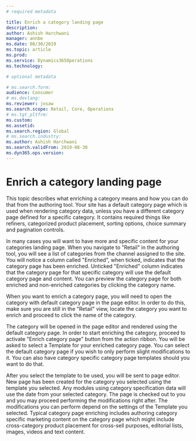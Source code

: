 ```yaml
---
# required metadata

title: Enrich a category landing page
description: 
author: Ashish Harchwani
manager: annbe
ms.date: 08/30/2019
ms.topic: article
ms.prod: 
ms.service: Dynamics365Operations
ms.technology: 

# optional metadata

# ms.search.form: 
audience: Consumer
# ms.devlang: 
ms.reviewer: josaw
ms.search.scope: Retail, Core, Operations
# ms.tgt_pltfrm: 
ms.custom: 
ms.assetid: 
ms.search.region: Global
# ms.search.industry: 
ms.author: Ashish Harchwani
ms.search.validFrom: 2019-08-30
ms.dyn365.ops.version: 
---
```


# Enrich a category landing page

This topic describes what enriching a category means and how you can do that from the authoring tool.
Your site has a default category page which is used when rendering category data, unless you have a different category page defined for a specific category. It contains required things like refiners, categorized product placement, sorting options, choice summary and pagination controls.

In many cases you will want to have more and specific content for your categories landing page. When you navigate to "Retail" in the authoring tool, you will see a list of categories from the channel assigned to the site. You will notice a column called "Enriched", when ticked, indicates that the category page has been enriched. Unticked "Enriched" column indicates that the category page for that specific category will use the default category page and content. You can preview the category page for both enriched and non-enriched categories by clicking the category name.

When you want to enrich a category page, you will need to open the category with default category page in the page editor. In order to do this, make sure you are still in the "Retail" view, locate the category you want to enrich and proceed to click the name of the category.

The category will be opened in the page editor and rendered using the default category page. In order to start enriching the category, proceed to activate "Enrich category page" button from the action ribbon. You will be asked to select a Template for your enriched category page. You can select the default category page if you wish to only perform slight modifications to it. You can also have category specific category page templates should you want to do that.

After you select the template to be used, you will be sent to page editor. New page has been created for the category you selected using the template you selected. Any modules using category specification data will use the date from your selected category. The page is checked out to you and you may proceed performing the modifications right after.
The modifications you can perform depend on the settings of the Template you selected. Typical category page enriching includes authoring category specific marketing content on the category page which might include cross-category product placement for cross-sell purposes, editorial lists, images, videos and text content. 
